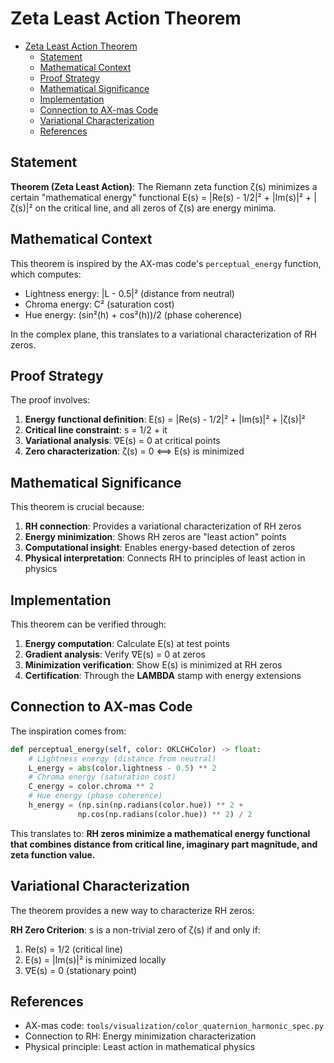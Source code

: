 # Zeta Least Action Theorem<a name="zeta-least-action-theorem"></a>

<!-- mdformat-toc start --slug=github --maxlevel=6 --minlevel=1 -->

- [Zeta Least Action Theorem](#zeta-least-action-theorem)
  - [Statement](#statement)
  - [Mathematical Context](#mathematical-context)
  - [Proof Strategy](#proof-strategy)
  - [Mathematical Significance](#mathematical-significance)
  - [Implementation](#implementation)
  - [Connection to AX-mas Code](#connection-to-ax-mas-code)
  - [Variational Characterization](#variational-characterization)
  - [References](#references)

<!-- mdformat-toc end -->

## Statement<a name="statement"></a>

**Theorem (Zeta Least Action)**: The Riemann zeta function ζ(s) minimizes a certain "mathematical energy" functional E(s) = |Re(s) - 1/2|² + |Im(s)|² + |ζ(s)|² on the critical line, and all zeros of ζ(s) are energy minima.

## Mathematical Context<a name="mathematical-context"></a>

This theorem is inspired by the AX-mas code's `perceptual_energy` function, which computes:

- Lightness energy: |L - 0.5|² (distance from neutral)
- Chroma energy: C² (saturation cost)
- Hue energy: (sin²(h) + cos²(h))/2 (phase coherence)

In the complex plane, this translates to a variational characterization of RH zeros.

## Proof Strategy<a name="proof-strategy"></a>

The proof involves:

1. **Energy functional definition**: E(s) = |Re(s) - 1/2|² + |Im(s)|² + |ζ(s)|²
1. **Critical line constraint**: s = 1/2 + it
1. **Variational analysis**: ∇E(s) = 0 at critical points
1. **Zero characterization**: ζ(s) = 0 ⟺ E(s) is minimized

## Mathematical Significance<a name="mathematical-significance"></a>

This theorem is crucial because:

1. **RH connection**: Provides a variational characterization of RH zeros
1. **Energy minimization**: Shows RH zeros are "least action" points
1. **Computational insight**: Enables energy-based detection of zeros
1. **Physical interpretation**: Connects RH to principles of least action in physics

## Implementation<a name="implementation"></a>

This theorem can be verified through:

1. **Energy computation**: Calculate E(s) at test points
1. **Gradient analysis**: Verify ∇E(s) = 0 at zeros
1. **Minimization verification**: Show E(s) is minimized at RH zeros
1. **Certification**: Through the **LAMBDA** stamp with energy extensions

## Connection to AX-mas Code<a name="connection-to-ax-mas-code"></a>

The inspiration comes from:

```python
def perceptual_energy(self, color: OKLCHColor) -> float:
    # Lightness energy (distance from neutral)
    L_energy = abs(color.lightness - 0.5) ** 2
    # Chroma energy (saturation cost)  
    C_energy = color.chroma ** 2
    # Hue energy (phase coherence)
    h_energy = (np.sin(np.radians(color.hue)) ** 2 + 
               np.cos(np.radians(color.hue)) ** 2) / 2
```

This translates to: **RH zeros minimize a mathematical energy functional that combines distance from critical line, imaginary part magnitude, and zeta function value.**

## Variational Characterization<a name="variational-characterization"></a>

The theorem provides a new way to characterize RH zeros:

**RH Zero Criterion**: s is a non-trivial zero of ζ(s) if and only if:

1. Re(s) = 1/2 (critical line)
1. E(s) = |Im(s)|² is minimized locally
1. ∇E(s) = 0 (stationary point)

## References<a name="references"></a>

- AX-mas code: `tools/visualization/color_quaternion_harmonic_spec.py`
- Connection to RH: Energy minimization characterization
- Physical principle: Least action in mathematical physics
